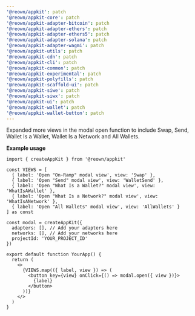 ```yaml
---
'@reown/appkit': patch
'@reown/appkit-core': patch
'@reown/appkit-adapter-bitcoin': patch
'@reown/appkit-adapter-ethers': patch
'@reown/appkit-adapter-ethers5': patch
'@reown/appkit-adapter-solana': patch
'@reown/appkit-adapter-wagmi': patch
'@reown/appkit-utils': patch
'@reown/appkit-cdn': patch
'@reown/appkit-cli': patch
'@reown/appkit-common': patch
'@reown/appkit-experimental': patch
'@reown/appkit-polyfills': patch
'@reown/appkit-scaffold-ui': patch
'@reown/appkit-siwe': patch
'@reown/appkit-siwx': patch
'@reown/appkit-ui': patch
'@reown/appkit-wallet': patch
'@reown/appkit-wallet-button': patch
---
```


Expanded more views in the modal open function to include Swap, Send, Wallet Is a Wallet, Wallet Is a Network and All Wallets.

**Example usage**

```tsx
import { createAppKit } from '@reown/appkit'

const VIEWS = [
  { label: 'Open "On-Ramp" modal view', view: 'Swap' },
  { label: 'Open "Send" modal view', view: 'WalletSend' },
  { label: 'Open "What Is a Wallet?" modal view', view: 'WhatIsAWallet' },
  { label: 'Open "What Is a Network?" modal view', view: 'WhatIsANetwork' },
  { label: 'Open "All Wallets" modal view', view: 'AllWallets' }
] as const

const modal = createAppKit({
  adapters: [], // Add your adapters here
  networks: [], // Add your networks here
  projectId: 'YOUR_PROJECT_ID'
})

export default function YourApp() {
  return (
    <>
      {VIEWS.map(({ label, view }) => (
        <button key={view} onClick={() => modal.open({ view })}>
          {label}
        </button>
      ))}
    </>
  )
}
```